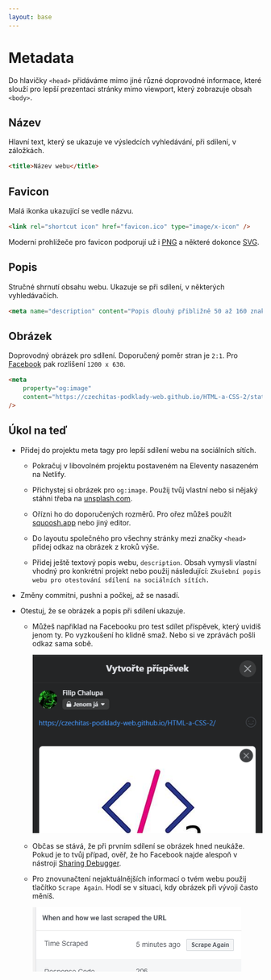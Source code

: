 ```yaml
---
layout: base
---
```


# Metadata

Do hlavičky `<head>` přidáváme mimo jiné různé doprovodné informace, které slouží pro lepší prezentaci stránky mimo viewport, který zobrazuje obsah `<body>`.

## Název

Hlavní text, který se ukazuje ve výsledcích vyhledávání, při sdílení, v záložkách.

```html
<title>Název webu</title>
```

## Favicon

Malá ikonka ukazující se vedle názvu.

```html
<link rel="shortcut icon" href="favicon.ico" type="image/x-icon" />
```

Moderní prohlížeče pro favicon podporují už i [PNG](https://caniuse.com/link-icon-png) a některé dokonce [SVG](https://caniuse.com/link-icon-svg).

## Popis

Stručné shrnutí obsahu webu. Ukazuje se při sdílení, v některých vyhledávačích.

```html
<meta name="description" content="Popis dlouhý přibližně 50 až 160 znaků." />
```

## Obrázek

Doprovodný obrázek pro sdílení. Doporučený poměr stran je `2:1`. Pro [Facebook](https://developers.facebook.com/docs/sharing/webmasters/images/) pak rozlišení `1200 x 630`.

```html
<meta
	property="og:image"
	content="https://czechitas-podklady-web.github.io/HTML-a-CSS-2/static/og-image.jpg"
/>
```

## Úkol na teď

- Přidej do projektu meta tagy pro lepší sdílení webu na sociálních sítích.

  - Pokračuj v libovolném projektu postaveném na Eleventy nasazeném na Netlify.

  - Přichystej si obrázek pro `og:image`. Použij tvůj vlastní nebo si nějaký stáhni třeba na [unsplash.com](https://unsplash.com/).

  - Ořízni ho do doporučených rozměrů. Pro ořez můžeš použít [squoosh.app](https://squoosh.app/) nebo jiný editor.

  - Do layoutu společného pro všechny stránky mezi značky `<head>` přidej odkaz na obrázek z kroků výše.

  - Přidej ještě textový popis webu, `description`. Obsah vymysli vlastní vhodný pro konkrétní projekt nebo použij následující: `Zkušební popis webu pro otestování sdílení na sociálních sítích.`

- Změny commitni, pushni a počkej, až se nasadí.

- Otestuj, že se obrázek a popis při sdílení ukazuje.

  - Můžeš například na Facebooku pro test sdílet příspěvek, který uvidíš jenom ty. Po vyzkoušení ho klidně smaž. Nebo si ve zprávách pošli odkaz sama sobě.

    ![Facebook og:image](static/screenshots/facebook-og-image.png)

  - Občas se stává, že při prvním sdílení se obrázek hned neukáže. Pokud je to tvůj případ, ověř, že ho Facebook najde alespoň v nástroji [Sharing Debugger](https://developers.facebook.com/tools/debug/).

  - Pro znovunačtení nejaktuálnějších informací o tvém webu použij tlačítko `Scrape Again`. Hodí se v situaci, kdy obrázek při vývoji často měníš.

    ![Facebook scrape again](static/screenshots/facebook-scrape-again.png)
